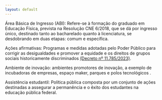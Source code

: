 ```yaml
---
layout: default
---
```


Área Básica de Ingresso (ABI): Refere-se à formação do graduado em Educação Física, prevista na Resolução CNE 6/2018, que se dá por ingresso único, destinado tanto ao bacharelado quanto à licenciatura, se desdobrando em duas etapas: comum e específica.

Ações afirmativas: Programas e medidas adotadas pelo Poder Público para corrigir as desigualdades e promover a equidade e os direitos de grupos sociais historicamente discriminados [(Decreto nº 11.785/2023)](https://www.planalto.gov.br/ccivil_03/_ato2023-2026/2023/decreto/D11785.htm).

Ambiente de inovação: ambientes promotores de inovação, a exemplo de incubadoras de empresas, espaço maker, parques e polos tecnológicos .

Assistência estudantil: Política pública composta por um conjunto de ações destinadas a assegurar a permanência e o êxito dos estudantes na educação pública federal. 
